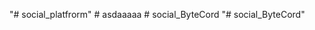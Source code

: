 "# social_platfrorm" 
#   a s d a a a a a  
 #   s o c i a l _ B y t e C o r d  
 "# social_ByteCord" 

